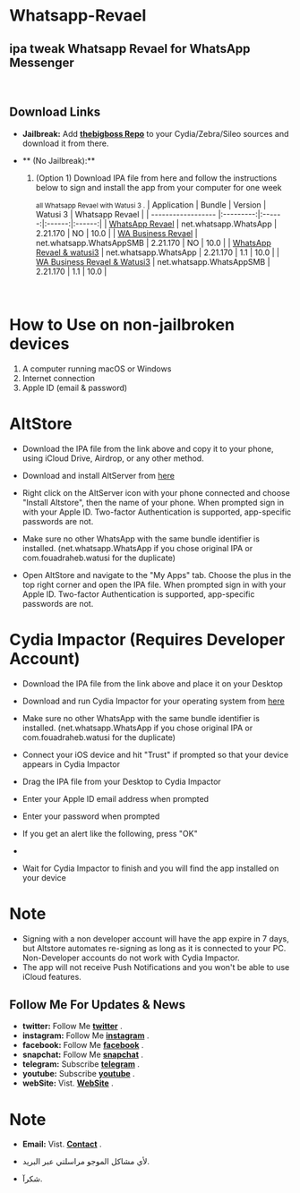 # Whatsapp-Revael
ipa tweak Whatsapp Revael for WhatsApp Messenger
-----------
&nbsp;

## Download Links

* **Jailbreak:** Add __[thebigboss Repo](http://apt.thebigboss.org/repofiles/cydia)__ to your Cydia/Zebra/Sileo sources and download it from there. 

* ** (No Jailbreak):** 

    1. (Option 1) Download IPA file from here and follow the instructions below to sign and install the app from your computer for one week

        <small>all Whatsapp Revael with Watusi 3 .</small>
        | Application | Bundle | Version | Watusi 3 | Whatsapp Revael |
        | ------------------ |:---------:|:------:|:------:|:------:|
        | [WhatsApp Revael](https://mega.nz/file/zKwRRAbb#9-GH7HU4SMWlziLAV9p6WjhLMq-sqFD535NJ5hl4MVM) | net.whatsapp.WhatsApp | 2.21.170 | NO | 10.0 |
        | [WA Business Revael](https://mega.nz/file/2LgxgCgB#nhSYkPzSreFZP_LBQaYDP2iem5QNinCYuDgqRc9kmC8) | net.whatsapp.WhatsAppSMB | 2.21.170 | NO | 10.0 |
        | [WhatsApp Revael & watusi3](https://mega.nz/file/GKwVmQZJ#gF0tUX7C3WfzOrOZQMLmVSdCpJF6XvijOr7-hka6u38) | net.whatsapp.WhatsApp | 2.21.170 | 1.1 | 10.0 |
        | [WA Business Revael & Watusi3](https://mega.nz/file/7Phn2SIR#WpVDqJvZIvuav0Skrfa0-_slzrfUWwKAQGCVzC4upjM) | net.whatsapp.WhatsAppSMB | 2.21.170 | 1.1 | 10.0 |
        
&nbsp;

# How to Use on non-jailbroken devices

1. A computer running macOS or Windows
2. Internet connection
3. Apple ID (email & password)

# AltStore

* Download the IPA file from the link above and copy it to your phone, using iCloud Drive, Airdrop, or any other method.

* Download and install AltServer from [here](https://altstore.io)

* Right click on the AltServer icon with your phone connected and choose "Install Altstore", then the name of your phone. When prompted sign in with your Apple ID. Two-factor Authentication is supported, app-specific passwords are not.

* Make sure no other WhatsApp with the same bundle identifier is installed. (net.whatsapp.WhatsApp if you chose original IPA or com.fouadraheb.watusi for the duplicate)

* Open AltStore and navigate to the "My Apps" tab. Choose the plus in the top right corner and open the IPA file. When prompted sign in with your Apple ID. Two-factor Authentication is supported, app-specific passwords are not.

# Cydia Impactor (Requires Developer Account)

* Download the IPA file from the link above and place it on your Desktop

* Download and run Cydia Impactor for your operating system from [here](http://www.cydiaimpactor.com)

* Make sure no other WhatsApp with the same bundle identifier is installed. (net.whatsapp.WhatsApp if you chose original IPA or com.fouadraheb.watusi for the duplicate)

* Connect your iOS device and hit "Trust" if prompted so that your device appears in Cydia Impactor

* Drag the IPA file from your Desktop to Cydia Impactor

* Enter your Apple ID email address when prompted 

* Enter your password when prompted 

* If you get an alert like the following, press "OK"
* 
* Wait for Cydia Impactor to finish and you will find the app installed on your device

# Note

* Signing with a non developer account will have the app expire in 7 days, but Altstore automates re-signing as long as it is connected to your PC. Non-Developer accounts do not work with Cydia Impactor.
* The app will not receive Push Notifications and you won't be able to use iCloud features.

## Follow Me For Updates & News

* **twitter:** Follow Me   __[twitter](http://twitter.com/ahmadmokaddam)__ . 
* **instagram:** Follow Me __[instagram](http://instagram.com/ahmadmokaddam)__ . 
* **facebook:** Follow Me  __[facebook](http://facebook.com/ahmadmokaddam)__ . 
* **snapchat:** Follow Me  __[snapchat](https://www.snapchat.com/add/ahmad_mokadam)__ . 
* **telegram:** Subscribe  __[telegram](http://https://t.me/AHMADMOKADAM)__ . 
* **youtube:** Subscribe   __[youtube](https://m.youtube.com/channel/UCA72wIrAAB3FBmqS8L5MCjg/about?disable_polymer=1)__ . 
* **webSite:** Vist.       __[WebSite](http://mokadam.com)__ . 




# Note
* **Email:** Vist.       __[Contact](mailto:ahmadmokaddam@gmail.com)__ . 

* لأي مشاكل الموجو مراسلتي عبر البريد.
* شكرآ.
